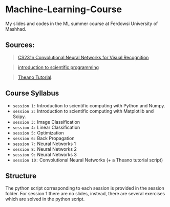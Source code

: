 # Machine-Learning-Course

My slides and codes in the ML summer course at Ferdowsi University of Mashhad.


## Sources:

> [CS231n Convolutional Neural Networks for Visual Recognition](http://cs231n.github.io/)

> [introduction to scientific programming](http://btabibian.com/notebooks/learnpython/)

> [Theano Tutorial](http://deeplearning.net/software/theano/tutorial/).


## Course Syllabus

 - `session 1:` Introduction to scientific computing with Python and Numpy.
 - `session 2:` Introduction to scientific computing with Matplotlib and Scipy.
 - `session 3:` Image Classification
 - `session 4:` Linear Classification
 - `session 5:` Optimization
 - `session 6:` Back Propagation
 - `session 7:` Neural Networks 1
 - `session 8:` Neural Networks 2
 - `session 9:` Neural Networks 3
 - `session 10:` Convolutional Neural Networks (+ a Theano tutorial script)

 
 
 
 ## Structure
 
 The python script corresponding to each session is provided in the session folder. For session 1 there are no slides, instead, there are several exercises which are solved in the python script.
